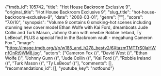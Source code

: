 {"tmdb_id": 105742, "title": "Hot House Backroom Exclusive 9", "original_title": "Hot House Backroom Exclusive 9", "slug_title": "hot-house-backroom-exclusive-9", "date": "2008-03-01", "genre": [""], "score": "7.0/10", "synopsis": "Volume 9 contains 6 smoking-hot scenes including stunning new cover model Ethan Wolfe with Kai Ford, dreamboats Jude Collin and Turk Mason, Johnny Gunn with newbie Robbie Ireland, Ty LeBeouf, PLUS a special find in the Backroom vault - megahung Cameron Fox.", "image": "https://image.tmdb.org/t/p/w185_and_h278_bestv2/6XtazmTMTTrS0IaHWnfOnRt9WM8.jpg", "actors": ["Cameron Fox ()", "David West ()", "Ethan Wolfe ()", "Johnny Gunn ()", "Jude Collin ()", "Kai Ford ()", "Robbie Ireland ()", "Turk Mason ()", "Ty LeBeouf ()"], "comments": [], "recommandations_id": [], "youtube_key": "notfound"}